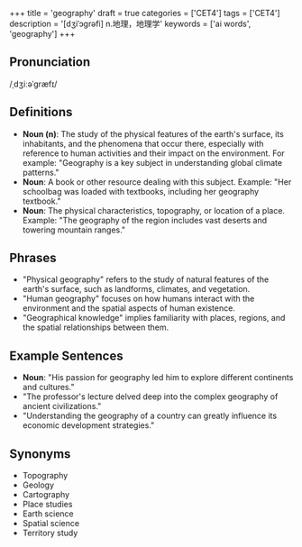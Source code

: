 +++
title = 'geography'
draft = true
categories = ['CET4']
tags = ['CET4']
description = '[dʒiˈɔgrəfi] n.地理，地理学'
keywords = ['ai words', 'geography']
+++

## Pronunciation
/ˌdʒiːəˈɡræfɪ/

## Definitions
- **Noun (n)**: The study of the physical features of the earth's surface, its inhabitants, and the phenomena that occur there, especially with reference to human activities and their impact on the environment. For example: "Geography is a key subject in understanding global climate patterns."
- **Noun**: A book or other resource dealing with this subject. Example: "Her schoolbag was loaded with textbooks, including her geography textbook."
- **Noun**: The physical characteristics, topography, or location of a place. Example: "The geography of the region includes vast deserts and towering mountain ranges."

## Phrases
- "Physical geography" refers to the study of natural features of the earth's surface, such as landforms, climates, and vegetation.
- "Human geography" focuses on how humans interact with the environment and the spatial aspects of human existence.
- "Geographical knowledge" implies familiarity with places, regions, and the spatial relationships between them.

## Example Sentences
- **Noun**: "His passion for geography led him to explore different continents and cultures."
- "The professor's lecture delved deep into the complex geography of ancient civilizations."
- "Understanding the geography of a country can greatly influence its economic development strategies."

## Synonyms
- Topography
- Geology
- Cartography
- Place studies
- Earth science
- Spatial science
- Territory study
